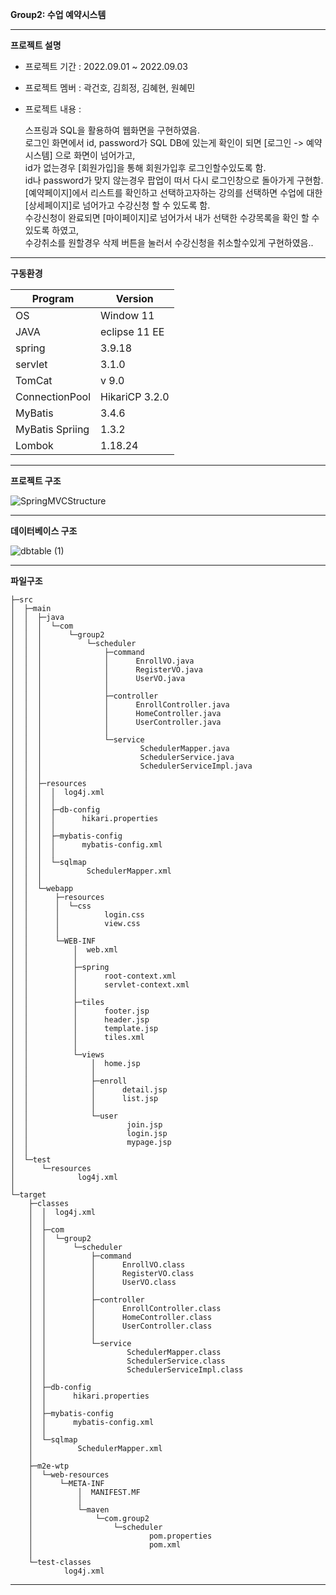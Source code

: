 __Group2: 수업 예약시스템__

---
__프로젝트 설명__


- 프로젝트 기간 : 2022.09.01 ~ 2022.09.03 
- 프로젝트 멤버 : 곽건호, 김희정, 김혜현, 원혜민 
- 프로젝트 내용 : 

  스프링과 SQL을 활용하여 웹화면을 구현하였음.  
  로그인 화면에서 id, password가 SQL DB에 있는게 확인이 되면 [로그인 -> 예약시스템] 으로 화면이 넘어가고,  
  id가 없는경우 [회원가입]을 통해 회원가입후 로그인할수있도록 함.  
  id나 password가 맞지 않는경우 팝업이 떠서 다시 로그인창으로 돌아가게 구현함.  
  [예약페이지]에서 리스트를 확인하고 선택하고자하는 강의를 선택하면 수업에 대한 [상세페이지]로 넘어가고 수강신청 할 수 있도록 함.  
  수강신청이 완료되면 [마이페이지]로 넘어가서 내가 선택한 수강목록을 확인 할 수 있도록 하였고,  
  수강취소를 원할경우 삭제 버튼을 눌러서 수강신청을 취소할수있게 구현하였음..

  
---


__구동환경__

|   Program  | Version|
| ---------- | ----------- |
| OS   | Window 11 |
| JAVA | eclipse 11 EE |
| spring  | 3.9.18 |
| servlet     | 3.1.0 |
| TomCat| v 9.0 |
| ConnectionPool | HikariCP 3.2.0 |
| MyBatis | 3.4.6 |
| MyBatis Spriing | 1.3.2 |
| Lombok | 1.18.24 |

---

__프로젝트 구조__

![SpringMVCStructure](https://user-images.githubusercontent.com/109212415/188261731-ccfb39fa-87ef-40a7-ae7c-2f12fed35e7e.jpg)

---
__데이터베이스 구조__

![dbtable (1)](https://user-images.githubusercontent.com/109212415/188261636-0d31a61a-7ddc-425c-b193-91d4e1761272.png)

---

__파일구조__

    ├─src
    │  ├─main
    │  │  ├─java
    │  │  │  └─com
    │  │  │      └─group2
    │  │  │          └─scheduler
    │  │  │              ├─command
    │  │  │              │      EnrollVO.java
    │  │  │              │      RegisterVO.java
    │  │  │              │      UserVO.java
    │  │  │              │
    │  │  │              ├─controller
    │  │  │              │      EnrollController.java
    │  │  │              │      HomeController.java
    │  │  │              │      UserController.java
    │  │  │              │
    │  │  │              └─service
    │  │  │                      SchedulerMapper.java
    │  │  │                      SchedulerService.java
    │  │  │                      SchedulerServiceImpl.java
    │  │  │
    │  │  ├─resources
    │  │  │  │  log4j.xml
    │  │  │  │
    │  │  │  ├─db-config
    │  │  │  │      hikari.properties
    │  │  │  │
    │  │  │  ├─mybatis-config
    │  │  │  │      mybatis-config.xml
    │  │  │  │
    │  │  │  └─sqlmap
    │  │  │          SchedulerMapper.xml
    │  │  │
    │  │  └─webapp
    │  │      ├─resources
    │  │      │  └─css
    │  │      │          login.css
    │  │      │          view.css
    │  │      │
    │  │      └─WEB-INF
    │  │          │  web.xml
    │  │          │
    │  │          ├─spring
    │  │          │      root-context.xml
    │  │          │      servlet-context.xml
    │  │          │
    │  │          ├─tiles
    │  │          │      footer.jsp
    │  │          │      header.jsp
    │  │          │      template.jsp
    │  │          │      tiles.xml
    │  │          │
    │  │          └─views
    │  │              │  home.jsp
    │  │              │
    │  │              ├─enroll
    │  │              │      detail.jsp
    │  │              │      list.jsp
    │  │              │
    │  │              └─user
    │  │                      join.jsp
    │  │                      login.jsp
    │  │                      mypage.jsp
    │  │
    │  └─test
    │      └─resources
    │              log4j.xml
    │
    └─target
        ├─classes
        │  │  log4j.xml
        │  │
        │  ├─com
        │  │  └─group2
        │  │      └─scheduler
        │  │          ├─command
        │  │          │      EnrollVO.class
        │  │          │      RegisterVO.class
        │  │          │      UserVO.class
        │  │          │
        │  │          ├─controller
        │  │          │      EnrollController.class
        │  │          │      HomeController.class
        │  │          │      UserController.class
        │  │          │
        │  │          └─service
        │  │                  SchedulerMapper.class
        │  │                  SchedulerService.class
        │  │                  SchedulerServiceImpl.class
        │  │
        │  ├─db-config
        │  │      hikari.properties
        │  │
        │  ├─mybatis-config
        │  │      mybatis-config.xml
        │  │
        │  └─sqlmap
        │          SchedulerMapper.xml
        │
        ├─m2e-wtp
        │  └─web-resources
        │      └─META-INF
        │          │  MANIFEST.MF
        │          │
        │          └─maven
        │              └─com.group2
        │                  └─scheduler
        │                          pom.properties
        │                          pom.xml
        │
        └─test-classes
                log4j.xml


---

